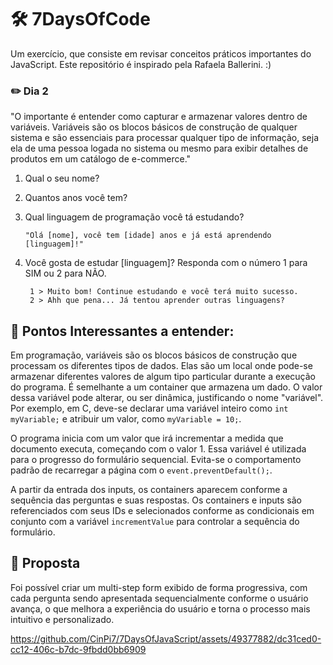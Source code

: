 # :hammer_and_wrench: 7DaysOfCode

Um exercício, que consiste em revisar conceitos práticos importantes do JavaScript. Este repositório é inspirado pela Rafaela Ballerini. :)

### :pencil2: Dia 2

"O importante é entender como capturar e armazenar valores dentro de variáveis. Variáveis são os blocos básicos de construção de qualquer sistema e são essenciais para processar qualquer tipo de informação, seja ela de uma pessoa logada no sistema ou mesmo para exibir detalhes de produtos em um catálogo de e-commerce."

1.  Qual o seu nome?
2.  Quantos anos você tem?
3.  Qual linguagem de programação você tá estudando?

        "Olá [nome], você tem [idade] anos e já está aprendendo [linguagem]!"

4. Você gosta de estudar [linguagem]? Responda com o número 1 para SIM ou 2 para NÃO.
   
        1 > Muito bom! Continue estudando e você terá muito sucesso.
        2 > Ahh que pena... Já tentou aprender outras linguagens?

## :wrench: Pontos Interessantes a entender:

Em programação, variáveis são os blocos básicos de construção que processam os diferentes tipos de dados. Elas são um local onde pode-se armazenar diferentes valores de algum tipo particular durante a execução do programa. É semelhante a um container que armazena um dado. O valor dessa variável pode alterar, ou ser dinâmica, justificando o nome "variável". Por exemplo, em C, deve-se declarar uma variável inteiro como `int myVariable;` e atribuir um valor, como `myVariable = 10;`.

O programa inicia com um valor que irá incrementar a medida que documento executa, começando com o valor 1. Essa variável é utilizada para o progresso do formulário sequencial. Evita-se o comportamento padrão de recarregar a página com o `event.preventDefault();`.

A partir da entrada dos inputs, os containers aparecem conforme a sequência das perguntas e suas respostas. Os containers e inputs são referenciados com seus IDs e selecionados conforme as condicionais em conjunto com a variável `incrementValue` para controlar a sequência do formulário.

## :triangular_ruler: Proposta

Foi possível criar um multi-step form exibido de forma progressiva, com cada pergunta sendo apresentada sequencialmente conforme o usuário avança, o que melhora a experiência do usuário e torna o processo mais intuitivo e personalizado.

https://github.com/CinPi7/7DaysOfJavaScript/assets/49377882/dc31ced0-cc12-406c-b7dc-9fbdd0bb6909

